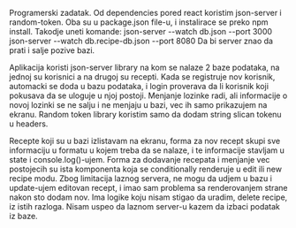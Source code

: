Programerski zadatak.
Od dependencies pored react koristim json-server i random-token.
Oba su u package.json file-u, i instalirace se preko npm install.
Takodje uneti komande:
json-server --watch db.json --port 3000
json-server --watch db.recipe-db.json --port 8080
Da bi server znao da prati i salje pozive bazi.

Aplikacija koristi json-server library na kom se nalaze 2 baze podataka, na jednoj su korisnici a na drugoj su recepti.
Kada se registruje nov korisnik, automacki se doda u bazu podataka, i login proverava da li korisnik koji pokusava da se uloguje u njoj postoji.
Menjanje lozinke radi, ali informacije o novoj lozinki se ne salju i ne menjaju u bazi, vec ih samo prikazujem na ekranu.
Random token library koristim samo da dodam string slican tokenu u headers.

Recepte koji su u bazi izlistavam na ekranu, forma za nov recept skupi sve informaciju u formatu u kojem treba da se nalaze, i te informacije stavljam u state i console.log()-ujem.
Forma za dodavanje recepata i menjanje vec postojecih su ista komponenta koja se conditionally renderuje u edit ili new recipe modu.
Zbog limitacija laznog servera, ne mogu da udjem u bazu i update-ujem editovan recept, i imao sam problema sa renderovanjem strane nakon sto dodam nov.
Ima logike koju nisam stigao da uradim, delete recipe, iz istih razloga. Nisam uspeo da laznom server-u kazem da izbaci podatak iz baze.
